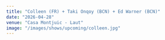 ```yaml
---
title: "Colleen (FR) + Taki Onqoy (BCN) + Ed Warner (BCN)"
date: "2026-04-28"
venue: "Casa Montjuic - Laut"
image: "/images/shows/upcoming/colleen.jpg"
---
```




